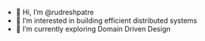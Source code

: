 - 👋 Hi, I’m @rudreshpatre
- 👀 I’m interested in building efficient distributed systems
- 🌱 I’m currently exploring Domain Driven Design 



<!---
rudreshpatre/rudreshpatre is a ✨ special ✨ repository because its `README.md` (this file) appears on your GitHub profile.
You can click the Preview link to take a look at your changes.
--->
